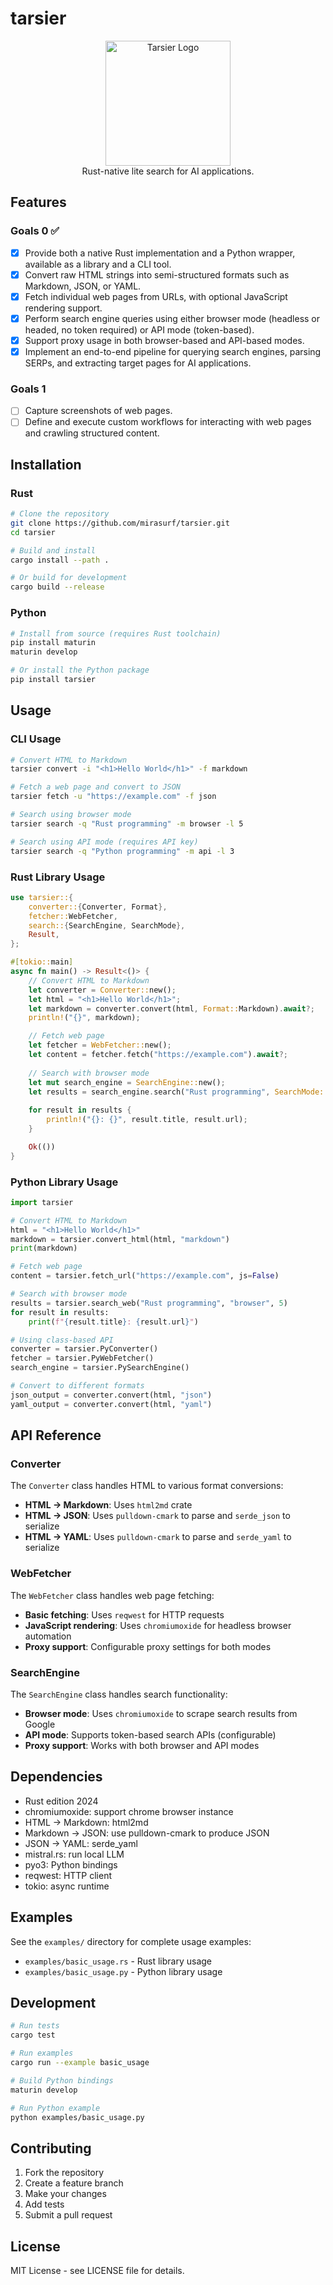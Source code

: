 # tarsier

<div align="center">
  <img src="tarsier.png" alt="Tarsier Logo" width="200" height="200">
</div>

<div align="center">
  Rust-native lite search for AI applications.
</div>

## Features

### Goals 0 ✅

- [x] Provide both a native Rust implementation and a Python wrapper, available as a library and a CLI tool.  
- [x] Convert raw HTML strings into semi-structured formats such as Markdown, JSON, or YAML.  
- [x] Fetch individual web pages from URLs, with optional JavaScript rendering support.  
- [x] Perform search engine queries using either browser mode (headless or headed, no token required) or API mode (token-based).  
- [x] Support proxy usage in both browser-based and API-based modes.  
- [x] Implement an end-to-end pipeline for querying search engines, parsing SERPs, and extracting target pages for AI applications.

### Goals 1

- [ ] Capture screenshots of web pages.  
- [ ] Define and execute custom workflows for interacting with web pages and crawling structured content.

## Installation

### Rust

```bash
# Clone the repository
git clone https://github.com/mirasurf/tarsier.git
cd tarsier

# Build and install
cargo install --path .

# Or build for development
cargo build --release
```

### Python

```bash
# Install from source (requires Rust toolchain)
pip install maturin
maturin develop

# Or install the Python package
pip install tarsier
```

## Usage

### CLI Usage

```bash
# Convert HTML to Markdown
tarsier convert -i "<h1>Hello World</h1>" -f markdown

# Fetch a web page and convert to JSON
tarsier fetch -u "https://example.com" -f json

# Search using browser mode
tarsier search -q "Rust programming" -m browser -l 5

# Search using API mode (requires API key)
tarsier search -q "Python programming" -m api -l 3
```

### Rust Library Usage

```rust
use tarsier::{
    converter::{Converter, Format},
    fetcher::WebFetcher,
    search::{SearchEngine, SearchMode},
    Result,
};

#[tokio::main]
async fn main() -> Result<()> {
    // Convert HTML to Markdown
    let converter = Converter::new();
    let html = "<h1>Hello World</h1>";
    let markdown = converter.convert(html, Format::Markdown).await?;
    println!("{}", markdown);

    // Fetch web page
    let fetcher = WebFetcher::new();
    let content = fetcher.fetch("https://example.com").await?;
    
    // Search with browser mode
    let mut search_engine = SearchEngine::new();
    let results = search_engine.search("Rust programming", SearchMode::Browser, 5).await?;
    
    for result in results {
        println!("{}: {}", result.title, result.url);
    }

    Ok(())
}
```

### Python Library Usage

```python
import tarsier

# Convert HTML to Markdown
html = "<h1>Hello World</h1>"
markdown = tarsier.convert_html(html, "markdown")
print(markdown)

# Fetch web page
content = tarsier.fetch_url("https://example.com", js=False)

# Search with browser mode
results = tarsier.search_web("Rust programming", "browser", 5)
for result in results:
    print(f"{result.title}: {result.url}")

# Using class-based API
converter = tarsier.PyConverter()
fetcher = tarsier.PyWebFetcher()
search_engine = tarsier.PySearchEngine()

# Convert to different formats
json_output = converter.convert(html, "json")
yaml_output = converter.convert(html, "yaml")
```

## API Reference

### Converter

The `Converter` class handles HTML to various format conversions:

- **HTML → Markdown**: Uses `html2md` crate
- **HTML → JSON**: Uses `pulldown-cmark` to parse and `serde_json` to serialize
- **HTML → YAML**: Uses `pulldown-cmark` to parse and `serde_yaml` to serialize

### WebFetcher

The `WebFetcher` class handles web page fetching:

- **Basic fetching**: Uses `reqwest` for HTTP requests
- **JavaScript rendering**: Uses `chromiumoxide` for headless browser automation
- **Proxy support**: Configurable proxy settings for both modes

### SearchEngine

The `SearchEngine` class handles search functionality:

- **Browser mode**: Uses `chromiumoxide` to scrape search results from Google
- **API mode**: Supports token-based search APIs (configurable)
- **Proxy support**: Works with both browser and API modes

## Dependencies

* Rust edition 2024
* chromiumoxide: support chrome browser instance
* HTML → Markdown: html2md
* Markdown → JSON: use pulldown-cmark to produce JSON
* JSON → YAML: serde_yaml
* mistral.rs: run local LLM
* pyo3: Python bindings
* reqwest: HTTP client
* tokio: async runtime

## Examples

See the `examples/` directory for complete usage examples:

- `examples/basic_usage.rs` - Rust library usage
- `examples/basic_usage.py` - Python library usage

## Development

```bash
# Run tests
cargo test

# Run examples
cargo run --example basic_usage

# Build Python bindings
maturin develop

# Run Python example
python examples/basic_usage.py
```

## Contributing

1. Fork the repository
2. Create a feature branch
3. Make your changes
4. Add tests
5. Submit a pull request

## License

MIT License - see LICENSE file for details.
